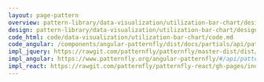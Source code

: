 ```yaml
---
layout: page-pattern
overview: pattern-library/data-visualization/utilization-bar-chart/design/overview.md
design: pattern-library/data-visualization/utilization-bar-chart/design/design.md
code_html: code/data-visualization/utilization-bar-chart/code.md
code_angular: /components/angular-patternfly/dist/docs/partials/api/patternfly.charts.directive.pfUtilizationBarChart.html
impl_jquery: https://rawgit.com/patternfly/patternfly/master-dist/dist/tests/utilization-bar-charts.html
impl_angular: https://www.patternfly.org/angular-patternfly/#/api/patternfly.charts.directive:pfUtilizationBarChart
impl_react: https://rawgit.com/patternfly/patternfly-react/gh-pages/index.html?&selectedKind=UtilizationBar&selectedStory=Utilization%20Bar
---
```

